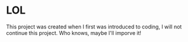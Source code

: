# LOL
This project was created when I first was introduced to coding, I will not continue this project. Who knows, maybe I'll imporve it!
